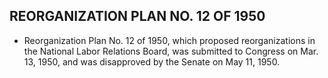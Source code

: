 ## **REORGANIZATION PLAN NO. 12 OF 1950**
* Reorganization Plan No. 12 of 1950, which proposed reorganizations in the National Labor Relations Board, was submitted to Congress on Mar. 13, 1950, and was disapproved by the Senate on May 11, 1950.